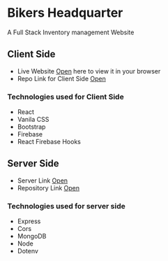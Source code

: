 # Bikers Headquarter

A Full Stack Inventory management Website

## Client Side 

* Live Website [Open](https://bikers-headquarter-assignment.web.app/) here to view it in your browser
* Repo Link for Client Side [Open](https://github.com/ProgrammingHeroWC4/warehouse-management-client-side-monirhabderabby)

### Technologies used for Client Side
* React
* Vanila CSS
* Bootstrap
* Firebase
* React Firebase Hooks

## Server Side

* Server Link [Open](https://hidden-thicket-51084.herokuapp.com/)
* Repository Link [Open](https://github.com/ProgrammingHeroWC4/warehouse-management-server-side-monirhabderabby)

### Technologies used for server side
* Express
* Cors
* MongoDB
* Node
* Dotenv


